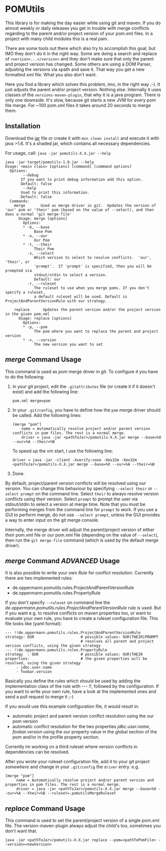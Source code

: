 POMUtils
=============

This library is for making the day easier while using git and maven.
If you do almost weekly or daily releases you get in trouble with merge
conflicts regarding to the parent and/or project version of your pom.xml files.
In a project with many child modules this is a real pain.

There are some tools out there which also try to accomplish this goal,
but IMO they don't do it in the right way. Some are doing a search and
replace of `<version>...</version>` and they don't make sure that only
the parent and project version has changed. Some others are using a DOM Parser,
adjusting the versions via xpath and save it.
That way you get a new formatted xml file. What you also don't want.

Here you find a library which solves this problem, imo, in the right way ;-).
It just adjusts the parent and/or project version. Nothing else.
Internally it uses classes of the `versions-maven-plugin`,
that why it is a java program.
There is only one downside. It's slow, because git starts a new JVM for every pom file merge.
For ~100 pom.xml files it takes around 20 seconds to merge them.


Installation
------------

Download the [jar](https://github.com/cecom/pomutils/releases/latest) file or create it with `mvn clean install` and execute it with java >1.6.
It's a shaded jar, which contains all necessary dependencies.

For usage, call: `java -jar pomutils-X.X.jar --help`

```
java -jar target/pomutils-1.0.jar --help
Usage: <main class> [options] [command] [command options]
  Options:
        --debug
       If you want to print debug information add this option.
       Default: false
        --help
       Used to print this information.
       Default: false
  Commands:
    merge       Used as merge driver in git.  Updates the version of 'our' pom or 'their' pom (based on the value of --select), and then does a normal 'git merge-file'
      Usage: merge [options]
        Options:
        * -b, --base
             Base Pom
        * -o, --our
             Our Pom
        * -t, --their
             Their Pom
          -s, --select
             Which version to select to resolve conflicts.  'our', 'their', or
             'prompt'.  If 'prompt' is specified, then you will be prompted via
             stdout/stdin to select a version.
             Default: our
          -r, --ruleset
             The ruleset to use when you merge poms. If you don't specify a ruleset,
             a default ruleset will be used. Default is ProjectAndParentVersionRule with our strategy.

    replace      Updates the parent version and/or the project version in the given pom.xml
      Usage: replace [options]
        Options:
        * -p, --pom
             The pom where you want to replace the parent and project version
        * -v, --version
             The new version you want to set

```

*merge* Command Usage
------------
This command is used as pom merge driver in git. To configure it you have to do the following:

1. In your git project, edit the `.gitattributes` file (or create it if it doesn't exist) and add the following line:

    ```
    pom.xml merge=pom
    ```

2. In your `.git/config`, you have to define how the `pom` merge driver should be called. Add the following lines:

	```
	[merge "pom"]
		name = Automatically resolve project and/or parent version conflicts in pom files. The rest is a normal merge.
		driver = java -jar <pathToJar>/pomutils-X.X.jar merge --base=%O --our=%A --their=%B
	```

	To speed up the vm start, I use the following line:

	```driver = java -jar -client -Xverify:none -Xms32m -Xmx32m  <pathToJar>/pomutils-X.X.jar merge --base=%O --our=%A --their=%B```

3. Done.

By default, project/parent version conflicts will be resolved using *our* version.
You can change this behaviour by specifying `--select their` or  `--select prompt` on the command line.
Select `their` to always resolve version conflicts using *their* version.
Select `prompt` to prompt the user via stdout/stdin to select a version at merge time.
Note that you must be performing merges from the command line for `prompt` to work.
If you use a GUI to perform merge, do not use `--select prompt`, unless the GUI provides
a way to enter input on the git merge console.

Internally, the merge driver will adjust the parent/project version
of either *their* pom.xml file or *our* pom.xml file (depending on the value of `--select`),
then run the `git merge-file` command (which is used by the default merge driver).

*merge* Command *ADVANCED* Usage
------------

It is also possible to write your own *Rule* for conflict resolution. Currently there are two
implemented rules:

  - de.oppermann.pomutils.rules.ProjectAndParentVersionRule
  - de.oppermann.pomutils.rules.PropertyRule

If you don't specify `--ruleset` on command line the *de.oppermann.pomutils.rules.ProjectAndParentVersionRule*
rule is used. But if you want e.g. to resolve conflicts on maven properties too, or want
to evaluate your own rule, you have to create a ruleset configuration file. This file looks like (yaml format):

    --- !!de.oppermann.pomutils.rules.ProjectAndParentVersionRule
    strategy: OUR                     # possible values: OUR|THEIR|PROMPT
                                      # resolves all parent and project version conflicts, using the given strategy
    --- !!de.oppermann.pomutils.rules.PropertyRule
    strategy  : OUR                   # possible values: OUR|THEIR
    properties:                       # the given properties will be resolved, using the given strategy
         - jdbc.user.name
         - foobar.version

Basically you define the rules which should be used by adding the implementation class of the rule with *--- !!*,
followed by the configuration. If you want to write your own rule, have a
look at the implemented ones and send a pull request to merge it ;-)

If you would use this example configuration file, it would result in:

- automatic project and parent version conflict resolution using the *our* pom version
- automatic conflict resolution for the two properties *jdbc.user.name*, *foobar.version* using the *our* property value in the global section of the pom and/or in the profile property section.

Currently im working on a third ruleset where version conflicts in dependencies can be resolved.

After you wrote your ruleset configuration file, add it to your git project *somewhere* and change in your `.git/config` the `driver` entry. e.g.

```
[merge "pom"]
     name = Automatically resolve project and/or parent version and properties in pom files. The rest is a normal merge.
     driver = java -jar <pathToJar>/pomutils-X.X.jar merge --base=%O --our=%A --their=%B --ruleset=.pomutilsMergeRuleset
```

*replace* Command Usage
------------
This command is used to set the parent/project version of a single pom.xml file. The version-maven-plugin always adjust the child's too, sometimes you don't want that.

`java -jar <pathToJar>/pomutils-X.X.jar replace --pom=<pathToPomFile> --version=<newVersion>`
